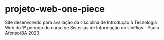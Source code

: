 # projeto-web-one-piece
Site desenvolvido para avaliação da disciplina de Introdução à Tecnologia Web do 1º período do curso de Sistemas de Informação do UniRios - Paulo Afonso/BA 2023
